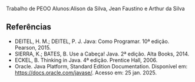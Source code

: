 Trabalho de PEOO
Alunos:Alison da Silva, Jean Faustino e Arthur da Silva

## Referências

- DEITEL, H. M.; DEITEL, P. J. Java: Como Programar. 10ª edição. Pearson, 2015.
- SIERRA, K.; BATES, B. Use a Cabeça! Java. 2ª edição. Alta Books, 2014.
- ECKEL, B. Thinking in Java. 4ª edição. Prentice Hall, 2006.
- Oracle. Java Platform, Standard Edition Documentation. Disponível em: <https://docs.oracle.com/javase/>. Acesso em: 25 jan. 2025.

